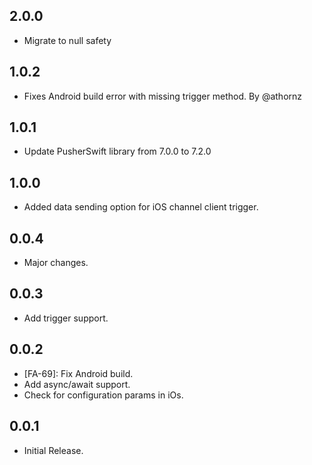 ## 2.0.0

* Migrate to null safety

## 1.0.2

- Fixes Android build error with missing trigger method. By @athornz

## 1.0.1

- Update PusherSwift library from 7.0.0 to 7.2.0

## 1.0.0

- Added data sending option for iOS channel client trigger.

## 0.0.4

- Major changes.

## 0.0.3

- Add trigger support.

## 0.0.2

- [FA-69]: Fix Android build.
- Add async/await support.
- Check for configuration params in iOs.

## 0.0.1

- Initial Release.
